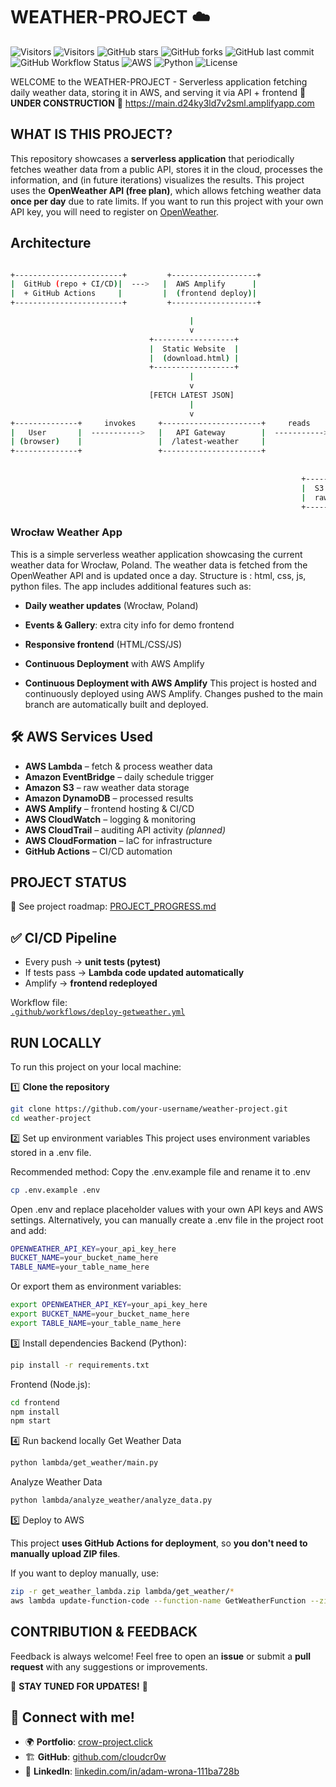 
# WEATHER-PROJECT :cloud:

![Visitors](https://visitor-badge.laobi.icu/badge?page_id=cloudcr0w.weather-project)
![Visitors](https://visitor-badge.laobi.icu/badge?page_id=cloudcr0w.weather-project)
![GitHub stars](https://img.shields.io/github/stars/cloudcr0w/weather-project?style=social)
![GitHub forks](https://img.shields.io/github/forks/cloudcr0w/weather-project?style=social)
![GitHub last commit](https://img.shields.io/github/last-commit/cloudcr0w/weather-project)
![GitHub Workflow Status](https://img.shields.io/github/actions/workflow/status/cloudcr0w/weather-project/deploy-getweather.yml?branch=main)
![AWS](https://img.shields.io/badge/AWS-Lambda%20%7C%20S3%20%7C%20Amplify-orange?logo=amazon-aws)
![Python](https://img.shields.io/badge/Python-3.10-blue?logo=python)
![License](https://img.shields.io/github/license/cloudcr0w/weather-project)


WELCOME to the WEATHER-PROJECT - Serverless application fetching daily weather data, storing it in AWS, and serving it via API + frontend
:construction: **UNDER CONSTRUCTION** :construction:
https://main.d24ky3ld7v2sml.amplifyapp.com

## WHAT IS THIS PROJECT?

This repository showcases a **serverless application** that periodically fetches weather data from a public API, stores it in the cloud, processes the information, and (in future iterations) visualizes the results.
This project uses the **OpenWeather API (free plan)**, which allows fetching weather data **once per day** due to rate limits. If you want to run this project with your own API key, you will need to register on [OpenWeather](https://openweathermap.org/api).

## Architecture
```bash

+------------------------+         +-------------------+
|  GitHub (repo + CI/CD)|  --->   |  AWS Amplify      |
|  + GitHub Actions     |         |  (frontend deploy)|
+------------------------+         +-------------------+

                                        |
                                        v
                               +------------------+
                               |  Static Website  |
                               |  (download.html) |
                               +------------------+
                                        |
                                        v
                               [FETCH LATEST JSON]
                                        |
                                        v
+--------------+     invokes     +----------------------+     reads      +------------------------------+
|   User       |  ----------->   |   API Gateway        |  ----------->  | Lambda: GetLatestWeatherFile |
| (browser)    |                 |  /latest-weather     |                |  (list & get from S3)         |
+--------------+                 +----------------------+                +------------------------------+
                                                                                |
                                                                                v
                                                                 +--------------------------------------+
                                                                 |  S3 bucket: weather-project-raw-data |
                                                                 |  raw/wroclaw,pl/*.json               |
                                                                 +--------------------------------------+
```


### Wrocław Weather App

This is a simple serverless  weather application showcasing the current weather data for Wrocław, Poland. The weather data is fetched from the OpenWeather API and is updated once a day. Structure is : html, css, js, python files. The app includes additional features such as:

- **Daily weather updates** (Wrocław, Poland)  
- **Events & Gallery**: extra city info for demo frontend  
- **Responsive frontend** (HTML/CSS/JS)  
- **Continuous Deployment** with AWS Amplify  

- **Continuous Deployment with AWS Amplify**
This project is hosted and continuously deployed using AWS Amplify. Changes pushed to the main branch are automatically built and deployed.

## 🛠 AWS Services Used

- **AWS Lambda** – fetch & process weather data  
- **Amazon EventBridge** – daily schedule trigger  
- **Amazon S3** – raw weather data storage  
- **Amazon DynamoDB** – processed results  
- **AWS Amplify** – frontend hosting & CI/CD  
- **AWS CloudWatch** – logging & monitoring  
- **AWS CloudTrail** – auditing API activity *(planned)*  
- **AWS CloudFormation** – IaC for infrastructure  
- **GitHub Actions** – CI/CD automation 

## PROJECT STATUS

📌 See project roadmap: [PROJECT_PROGRESS.md](./PROJECT_PROGRESS.md)


## ✅ CI/CD Pipeline

- Every push → **unit tests (pytest)**  
- If tests pass → **Lambda code updated automatically**  
- Amplify → **frontend redeployed**  

Workflow file:  
[`.github/workflows/deploy-getweather.yml`](.github/workflows/deploy-getweather.yml)

## RUN LOCALLY

To run this project on your local machine:

1️⃣ **Clone the repository**  

```sh
git clone https://github.com/your-username/weather-project.git
cd weather-project
```

2️⃣ Set up environment variables
This project uses environment variables stored in a .env file.

Recommended method: Copy the .env.example file and rename it to .env
```sh
cp .env.example .env
```
Open .env and replace placeholder values with your own API keys and AWS settings.
Alternatively, you can manually create a .env file in the project root and add:
```sh
OPENWEATHER_API_KEY=your_api_key_here
BUCKET_NAME=your_bucket_name_here
TABLE_NAME=your_table_name_here
```
Or export them as environment variables:
```sh
export OPENWEATHER_API_KEY=your_api_key_here
export BUCKET_NAME=your_bucket_name_here
export TABLE_NAME=your_table_name_here
```

3️⃣ Install dependencies
Backend (Python):
```sh
pip install -r requirements.txt
```

Frontend (Node.js):
```sh
cd frontend
npm install
npm start
```

4️⃣ Run backend locally
Get Weather Data
```sh
python lambda/get_weather/main.py
```
Analyze Weather Data
```sh
python lambda/analyze_weather/analyze_data.py
```

5️⃣ Deploy to AWS

This project **uses GitHub Actions for deployment**, so **you don't need to manually upload ZIP files**.

If you want to deploy manually, use:
```sh
zip -r get_weather_lambda.zip lambda/get_weather/*
aws lambda update-function-code --function-name GetWeatherFunction --zip-file fileb://get_weather_lambda.zip
```

## CONTRIBUTION & FEEDBACK

Feedback is always welcome! Feel free to open an **issue** or submit a **pull request** with any suggestions or improvements.

:construction: **STAY TUNED FOR UPDATES!** :construction:

## 🔗 Connect with me!
- 🌍 **Portfolio**: [crow-project.click](https://crow-project.click)
- 🏗  **GitHub**: [github.com/cloudcr0w](https://github.com/cloudcr0w)
- 💼  **LinkedIn**: [linkedin.com/in/adam-wrona-111ba728b](https://www.linkedin.com/in/adam-wrona-111ba728b)
